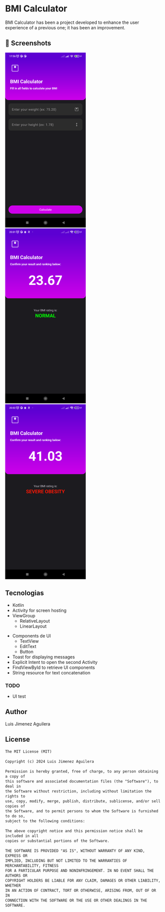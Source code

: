 # BMI Calculator
BMI Calculator has been a project developed to enhance the user experience of a previous one; it has been an improvement.



## :camera_flash: Screenshots
<!-- You can add more screenshots here if you like -->
<img src="/result/Screenshot_20240429_175625.png" width="260">&emsp;<img src="/result/Screenshot_20240418_200127.png" width="260">&emsp;<img src="/result/Screenshot_20240418_200254.png" width="260">

## Tecnologias
* Kotlin
* Activity for screen hosting
* ViewGroup
    * RelativeLayout
    * LinearLayout
- Components de UI
    - TextView
    - EditText
    - Button
- Toast for displaying messages
- Explicit Intent to open the second Activity
- FindViewById to retrieve UI components
- String resource for text concatenation


### TODO
- UI test

## Author
Luis Jimenez Aguilera

## License
```
The MIT License (MIT)

Copyright (c) 2024 Luis Jimenez Aguilera

Permission is hereby granted, free of charge, to any person obtaining a copy of
this software and associated documentation files (the "Software"), to deal in
the Software without restriction, including without limitation the rights to
use, copy, modify, merge, publish, distribute, sublicense, and/or sell copies of
the Software, and to permit persons to whom the Software is furnished to do so,
subject to the following conditions:

The above copyright notice and this permission notice shall be included in all
copies or substantial portions of the Software.

THE SOFTWARE IS PROVIDED "AS IS", WITHOUT WARRANTY OF ANY KIND, EXPRESS OR
IMPLIED, INCLUDING BUT NOT LIMITED TO THE WARRANTIES OF MERCHANTABILITY, FITNESS
FOR A PARTICULAR PURPOSE AND NONINFRINGEMENT. IN NO EVENT SHALL THE AUTHORS OR
COPYRIGHT HOLDERS BE LIABLE FOR ANY CLAIM, DAMAGES OR OTHER LIABILITY, WHETHER
IN AN ACTION OF CONTRACT, TORT OR OTHERWISE, ARISING FROM, OUT OF OR IN
CONNECTION WITH THE SOFTWARE OR THE USE OR OTHER DEALINGS IN THE SOFTWARE.
```
